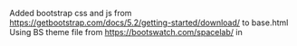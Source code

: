 Added bootstrap css and js from https://getbootstrap.com/docs/5.2/getting-started/download/ to base.html
Using BS theme file from https://bootswatch.com/spacelab/ in